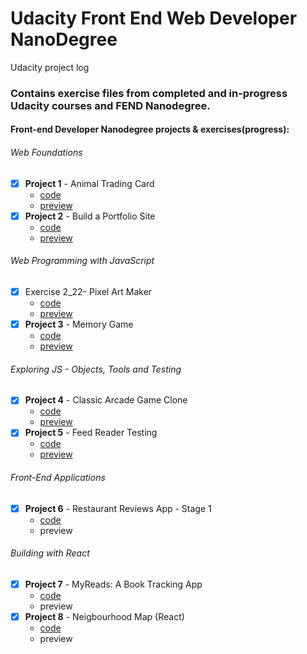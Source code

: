 # Udacity Front End Web Developer NanoDegree

Udacity project log

### Contains exercise files from completed and in-progress Udacity courses and FEND Nanodegree.

#### Front-end Developer Nanodegree projects & exercises(progress):

###### Web Foundations
- [x] **Project 1** - Animal Trading Card
  - [code](https://github.com/tonytettinger/Udacity-FEND-NanoDegree/tree/master/Project1-AnimalTradingCards)
  - [preview](http://tonytettinger.github.io/Udacity-FEND-NanoDegree/Project1-AnimalTradingCards/index.html)
- [x] **Project 2** - Build a Portfolio Site
  - [code](https://github.com/tonytettinger/Udacity-FEND-NanoDegree/tree/master/Project2-PortfolioSite)
  - [preview](http://tonytettinger.github.io/Udacity-FEND-NanoDegree/Project2-PortfolioSite/index.html)
###### Web Programming with JavaScript  

- [x] Exercise 2_22- Pixel Art Maker
  - [code](https://github.com/tonytettinger/Udacity-FEND-NanoDegree/tree/master/Exercise-2_22-PixelArtMakerProject)
  - [preview](http://tonytettinger.github.io/Udacity-FEND-NanoDegree/Exercise-2_22-PixelArtMakerProject/index.html)
- [x] **Project 3** - Memory Game
  - [code](https://github.com/tonytettinger/Udacity-FEND-NanoDegree/tree/master/Project3-MemoryGame)
  - [preview](https://tonytettinger.github.io/Udacity-FEND-NanoDegree/Project3-MemoryGame/index.html)
###### Exploring JS - Objects, Tools and Testing  
- [x] **Project 4** - Classic Arcade Game Clone
  - [code](https://github.com/tonytettinger/Udacity-FEND-NanoDegree/tree/master/Project4-ArcadeGame)
  - [preview](https://tonytettinger.github.io/Udacity-FEND-NanoDegree/Project4-ArcadeGame/index.html)
- [x] **Project 5** - Feed Reader Testing
  - [code](https://github.com/tonytettinger/Udacity-FEND-NanoDegree/tree/master/Project5-FeedReaderTest)
  - [preview](https://tonytettinger.github.io/Udacity-FEND-NanoDegree/Project5-FeedReaderTest/index.html)
###### Front-End Applications  
- [x] **Project 6** - Restaurant Reviews App - Stage 1
  - [code](https://github.com/tonytettinger/Udacity-FEND-NanoDegree/tree/master/Project6-RestaurantReviewApp)
  - preview
###### Building with React  
- [x] **Project 7** - MyReads: A Book Tracking App
  - [code](https://github.com/tonytettinger/Udacity-FEND-NanoDegree/tree/master/Project7-BookTrackingApp-React)
  - preview
- [x] **Project 8** - Neigbourhood Map (React)
  - [code](https://github.com/tonytettinger/Udacity-FEND-NanoDegree/tree/master/Project8-NeighborHoodMap)
  - preview 
